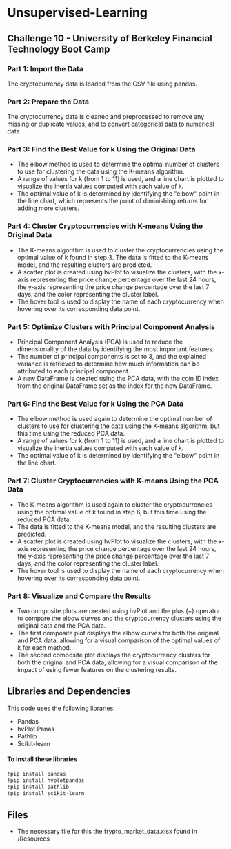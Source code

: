 # Unsupervised-Learning
## Challenge 10 - University of Berkeley Financial Technology Boot Camp
### Part 1: Import the Data
The cryptocurrency data is loaded from the CSV file using pandas.

### Part 2: Prepare the Data
The cryptocurrency data is cleaned and preprocessed to remove any missing or duplicate values, and to convert categorical data to numerical data.

### Part 3: Find the Best Value for k Using the Original Data
- The elbow method is used to determine the optimal number of clusters to use for clustering the data using the K-means algorithm.
- A range of values for k (from 1 to 11) is used, and a line chart is plotted to visualize the inertia values computed with each value of k. 
- The optimal value of k is determined by identifying the "elbow" point in the line chart, which represents the point of diminishing returns for adding more clusters.

### Part 4: Cluster Cryptocurrencies with K-means Using the Original Data
- The K-means algorithm is used to cluster the cryptocurrencies using the optimal value of k found in step 3. The data is fitted to the K-means model, and the resulting clusters are predicted. 
- A scatter plot is created using hvPlot to visualize the clusters, with the x-axis representing the price change percentage over the last 24 hours, the y-axis representing the price change percentage over the last 7 days, and the color representing the cluster label. 
- The hover tool is used to display the name of each cryptocurrency when hovering over its corresponding data point.

### Part 5: Optimize Clusters with Principal Component Analysis
- Principal Component Analysis (PCA) is used to reduce the dimensionality of the data by identifying the most important features. 
- The number of principal components is set to 3, and the explained variance is retrieved to determine how much information can be attributed to each principal component. 
- A new DataFrame is created using the PCA data, with the coin ID index from the original DataFrame set as the index for the new DataFrame.

### Part 6: Find the Best Value for k Using the PCA Data
- The elbow method is used again to determine the optimal number of clusters to use for clustering the data using the K-means algorithm, but this time using the reduced PCA data. 
- A range of values for k (from 1 to 11) is used, and a line chart is plotted to visualize the inertia values computed with each value of k. 
- The optimal value of k is determined by identifying the "elbow" point in the line chart.

### Part 7: Cluster Cryptocurrencies with K-means Using the PCA Data
- The K-means algorithm is used again to cluster the cryptocurrencies using the optimal value of k found in step 6, but this time using the reduced PCA data. 
- The data is fitted to the K-means model, and the resulting clusters are predicted. 
- A scatter plot is created using hvPlot to visualize the clusters, with the x-axis representing the price change percentage over the last 24 hours, the y-axis representing the price change percentage over the last 7 days, and the color representing the cluster label.
- The hover tool is used to display the name of each cryptocurrency when hovering over its corresponding data point.

### Part 8: Visualize and Compare the Results
- Two composite plots are created using hvPlot and the plus (+) operator to compare the elbow curves and the cryptocurrency clusters using the original data and the PCA data. 
- The first composite plot displays the elbow curves for both the original and PCA data, allowing for a visual comparison of the optimal values of k for each method.
- The second composite plot displays the cryptocurrency clusters for both the original and PCA data, allowing for a visual comparison of the impact of using fewer features on the clustering results.

## Libraries and Dependencies
This code uses the following libraries:

- Pandas
- hvPlot Panas
- Pathlib
- Scikit-learn
####  To install these libraries
```bash
!pip install pandas 
!pip install hvplotpandas
!pip install pathlib
!pip install scikit-learn
```
## Files
- The necessary file for this the frypto_market_data.xlsx found in /Resources
